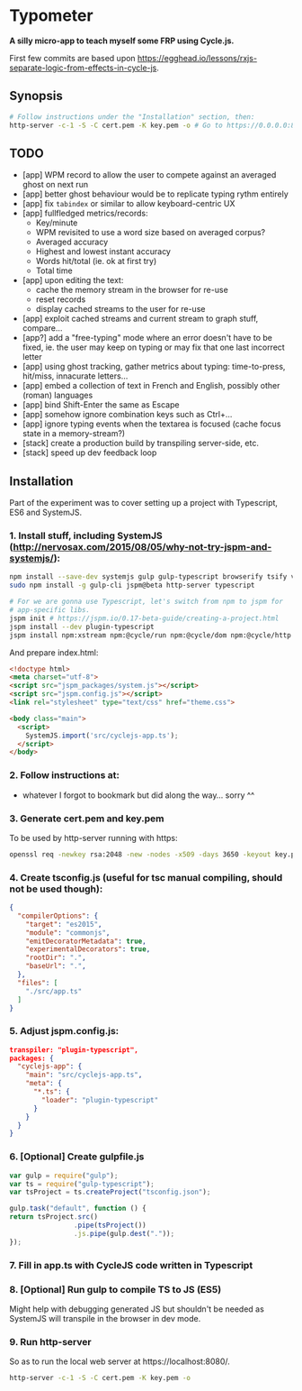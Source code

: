 Typometer
=========

**A silly micro-app to teach myself some FRP using Cycle.js.**

First few commits are based upon https://egghead.io/lessons/rxjs-separate-logic-from-effects-in-cycle-js.

## Synopsis

``` sh
# Follow instructions under the "Installation" section, then:
http-server -c-1 -S -C cert.pem -K key.pem -o # Go to https://0.0.0.0:8080/
```

## TODO

* [app] WPM record to allow the user to compete against an averaged ghost on next run
* [app] better ghost behaviour would be to replicate typing rythm entirely
* [app] fix `tabindex` or similar to allow keyboard-centric UX
* [app] fullfledged metrics/records:
  * Key/minute
  * WPM revisited to use a word size based on averaged corpus?
  * Averaged accuracy
  * Highest and lowest instant accuracy
  * Words hit/total (ie. ok at first try)
  * Total time
* [app] upon editing the text:
  * cache the memory stream in the browser for re-use
  * reset records
  * display cached streams to the user for re-use
* [app] exploit cached streams and current stream to graph stuff, compare…
* [app?] add a "free-typing" mode where an error doesn't have to be fixed, ie. the user may keep on typing or may fix that one last incorrect letter
* [app] using ghost tracking, gather metrics about typing: time-to-press, hit/miss, innacurate letters…
* [app] embed a collection of text in French and English, possibly other (roman) languages
* [app] bind Shift-Enter the same as Escape
* [app] somehow ignore combination keys such as Ctrl+…
* [app] ignore typing events when the textarea is focused (cache focus state in a memory-stream?)
* [stack] create a production build by transpiling server-side, etc.
* [stack] speed up dev feedback loop

## Installation

Part of the experiment was to cover setting up a project with Typescript, ES6 and SystemJS.

### 1. Install stuff, including SystemJS (http://nervosax.com/2015/08/05/why-not-try-jspm-and-systemjs/):

``` sh
npm install --save-dev systemjs gulp gulp-typescript browserify tsify vinyl-source-stream
sudo npm install -g gulp-cli jspm@beta http-server typescript

# For we are gonna use Typescript, let's switch from npm to jspm for
# app-specific libs.
jspm init # https://jspm.io/0.17-beta-guide/creating-a-project.html
jspm install --dev plugin-typescript
jspm install npm:xstream npm:@cycle/run npm:@cycle/dom npm:@cycle/http npm:@cycle/isolate npm:classnames
```

And prepare index.html:

``` html
<!doctype html>
<meta charset="utf-8">
<script src="jspm_packages/system.js"></script>
<script src="jspm.config.js"></script>
<link rel="stylesheet" type="text/css" href="theme.css">

<body class="main">
  <script>
    SystemJS.import('src/cyclejs-app.ts');
  </script>
</body>
```

### 2. Follow instructions at:

* whatever I forgot to bookmark but did along the way… sorry ^^

### 3. Generate cert.pem and key.pem

To be used by http-server running with https:

``` sh
openssl req -newkey rsa:2048 -new -nodes -x509 -days 3650 -keyout key.pem -out cert.pem
```
### 4. Create tsconfig.js (useful for tsc manual compiling, should not be used though):

``` json
{
  "compilerOptions": {
    "target": "es2015",
    "module": "commonjs",
    "emitDecoratorMetadata": true,
    "experimentalDecorators": true,
    "rootDir": ".",
    "baseUrl": ".",
  },
  "files": [
    "./src/app.ts"
  ]
}
```

### 5. Adjust jspm.config.js:

``` json
transpiler: "plugin-typescript",
packages: {
  "cyclejs-app": {
    "main": "src/cyclejs-app.ts",
    "meta": {
      "*.ts": {
        "loader": "plugin-typescript"
      }
    }
  }
}
```

### 6. [Optional] Create gulpfile.js

``` js
var gulp = require("gulp");
var ts = require("gulp-typescript");
var tsProject = ts.createProject("tsconfig.json");

gulp.task("default", function () {
return tsProject.src()
                .pipe(tsProject())
                .js.pipe(gulp.dest("."));
});
```

### 7. Fill in app.ts with CycleJS code written in Typescript

### 8. [Optional] Run gulp to compile TS to JS (ES5)

Might help with debugging generated JS but shouldn't be needed as SystemJS will transpile in the browser in dev mode.

### 9. Run http-server

So as to run the local web server at https://localhost:8080/.

``` sh
http-server -c-1 -S -C cert.pem -K key.pem -o
```
